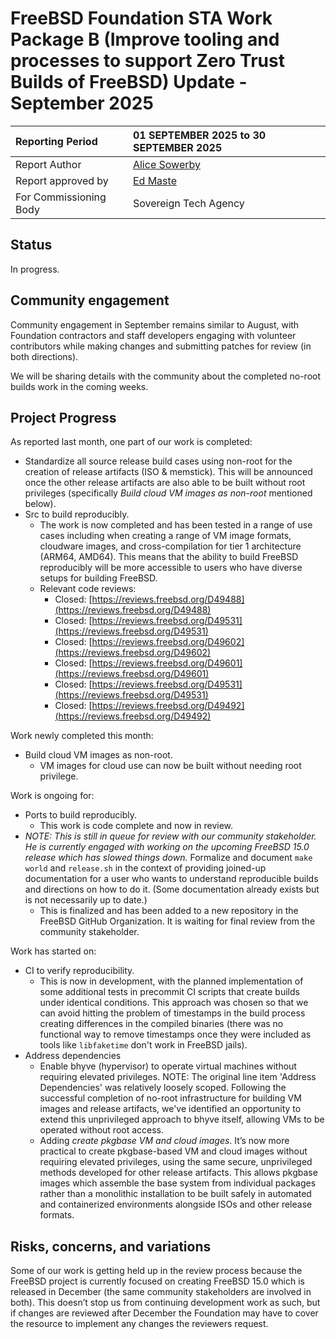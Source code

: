 # FreeBSD Foundation STA Work Package B (Improve tooling and processes to support Zero Trust Builds of FreeBSD) Update \- September 2025

| Reporting Period | 01 SEPTEMBER 2025 to 30 SEPTEMBER 2025 |
| :---- | :---- |
| Report Author | [Alice Sowerby](mailto:alice@freebsdfoundation.org) |
| Report approved by | [Ed Maste](mailto:emaste@freebsdfoundation.org) |
| For Commissioning Body | Sovereign Tech Agency |

## Status

In progress.

## Community engagement

Community engagement in September remains similar to August, with Foundation contractors and staff developers engaging with volunteer contributors while making changes and submitting patches for review (in both directions).

We will be sharing details with the community about the completed no-root builds work in the coming weeks.

## Project Progress

As reported last month, one part of our work is completed:

* Standardize all source release build cases using non-root for the creation of release artifacts (ISO & memstick). This will be announced once the other release artifacts are also able to be built without root privileges (specifically *Build cloud VM images as non-root* mentioned below).  
* Src to build reproducibly.  
  * The work is now completed and has been tested in a range of use cases including when creating a range of VM image formats, cloudware images, and cross-compilation for tier 1 architecture (ARM64, AMD64). This means that the ability to build FreeBSD reproducibly will be more accessible to users who have diverse setups for building FreeBSD.   
  * Relevant code reviews:  
    * Closed: [https://reviews.freebsd.org/D49488](https://reviews.freebsd.org/D49488)  
    * Closed: [https://reviews.freebsd.org/D49531](https://reviews.freebsd.org/D49531)  
    * Closed: [https://reviews.freebsd.org/D49602](https://reviews.freebsd.org/D49602)   
    * Closed: [https://reviews.freebsd.org/D49601](https://reviews.freebsd.org/D49601)   
    * Closed: [https://reviews.freebsd.org/D49531](https://reviews.freebsd.org/D49531)   
    * Closed: [https://reviews.freebsd.org/D49492](https://reviews.freebsd.org/D49492) 

Work newly completed this month:

* Build cloud VM images as non-root.  
  * VM images for cloud use can now be built without needing root privilege.

Work is ongoing for: 

* Ports to build reproducibly.  
  * This work is code complete and now in review.  
* *NOTE: This is still in queue for review with our community stakeholder. He is currently engaged with working on the upcoming FreeBSD 15.0 release which has slowed things down.* Formalize and document `make world` and `release.sh` in the context of providing joined-up documentation for a user who wants to understand reproducible builds and directions on how to do it.  (Some documentation already exists but is not necessarily up to date.)  
  * This is finalized and has been added to a new repository in the FreeBSD GitHub Organization. It is waiting for final review from the community stakeholder.


Work has started on:

* CI to verify reproducibility.  
  * This is now in development, with the planned implementation of some additional tests in precommit CI scripts that create builds under identical conditions. This approach was chosen so that we can avoid hitting the problem of timestamps in the build process creating differences in the compiled binaries (there was no functional way to remove timestamps once they were included as tools like `libfaketime` don't work in FreeBSD jails).  
* Address dependencies  
  * Enable bhyve (hypervisor) to operate virtual machines without requiring elevated privileges. NOTE: The original line item 'Address Dependencies' was relatively loosely scoped. Following the successful completion of no-root infrastructure for building VM images and release artifacts, we've identified an opportunity to extend this unprivileged approach to bhyve itself, allowing VMs to be operated without root access.  
  * Adding *create pkgbase VM and cloud images*. It’s now more practical to create pkgbase-based VM and cloud images without requiring elevated privileges, using the same secure, unprivileged methods developed for other release artifacts. This allows pkgbase images which assemble the base system from individual packages rather than a monolithic installation to be built safely in automated and containerized environments alongside ISOs and other release formats.

## Risks, concerns, and variations

Some of our work is getting held up in the review process because the FreeBSD project is currently focused on creating FreeBSD 15.0 which is released in December (the same community stakeholders are involved in both). This doesn’t stop us from continuing development work as such, but if changes are reviewed after December the Foundation may have to cover the resource to implement any changes the reviewers request. 